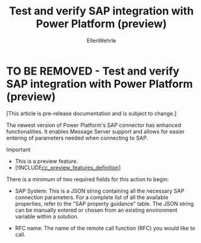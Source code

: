 ﻿---
title: Test and verify SAP integration with Power Platform (preview)
description: Learn about how to test and verify Power Platform integration with SAP
services: ''
suite: flow
documentationcenter: na
author: EllenWehrle
manager: jongilman
editor: ''
tags: ''
ms.devlang: na
ms.subservice: cloud-flow
ms.topic: article
ms.tgt_pltfrm: na
ms.workload: na
ms.date: 09/19/2022
ms.author: ellenwehrle
search.app: 
  - Flow
search.audienceType: 
  - flowmaker
  - enduser
---

# TO BE REMOVED - Test and verify SAP integration with Power Platform (preview)

[This article is pre-release documentation and is subject to change.]

The newest version of Power Platform's SAP connector has enhanced functionalities. It enables Message Server support and allows for easier entering of parameters needed when connecting to SAP.

> [!IMPORTANT]
> - This is a preview feature.
> - [!INCLUDE[cc_preview_features_definition](../includes/cc-preview-features-definition.md)]

There is a minimum of two required fields for this action to begin:

-   SAP System: This is a JSON string containing all the necessary SAP connection parameters. For a complete list of all the available properties, refer to the "SAP property guidance" table. The JSON string can be manually entered or chosen from an existing environment variable within a solution.

-   RFC name: The name of the remote call function (RFC) you would like to call.


